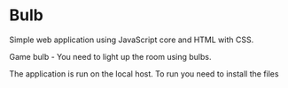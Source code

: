# Bulb

Simple web application using JavaScript core and HTML with CSS.

Game bulb - You need to light up the room using bulbs.

The application is run on the local host. To run you need to install the files
